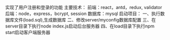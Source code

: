 实现了用户注册和登录的功能
    主要技术：
        前端：react，antd，redux, validator
        后端：node，express，bcrypt, session
        数据库：mysql
    启动项目：
        一、执行数据库文件(load.sql),生成数据库
        二、修改server/myconfig数据库配置
        三、在server目录下执行node index.js启动后台服务器
        四、在load目录下执行npm start启动客户端服务器
